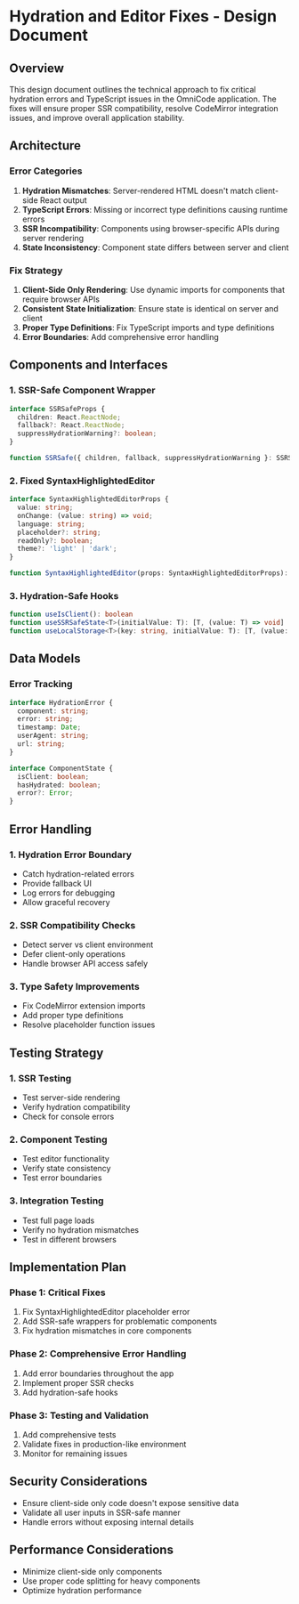 # Hydration and Editor Fixes - Design Document

## Overview

This design document outlines the technical approach to fix critical hydration errors and TypeScript issues in the OmniCode application. The fixes will ensure proper SSR compatibility, resolve CodeMirror integration issues, and improve overall application stability.

## Architecture

### Error Categories

1. **Hydration Mismatches**: Server-rendered HTML doesn't match client-side React output
2. **TypeScript Errors**: Missing or incorrect type definitions causing runtime errors
3. **SSR Incompatibility**: Components using browser-specific APIs during server rendering
4. **State Inconsistency**: Component state differs between server and client

### Fix Strategy

1. **Client-Side Only Rendering**: Use dynamic imports for components that require browser APIs
2. **Consistent State Initialization**: Ensure state is identical on server and client
3. **Proper Type Definitions**: Fix TypeScript imports and type definitions
4. **Error Boundaries**: Add comprehensive error handling

## Components and Interfaces

### 1. SSR-Safe Component Wrapper

```typescript
interface SSRSafeProps {
  children: React.ReactNode;
  fallback?: React.ReactNode;
  suppressHydrationWarning?: boolean;
}

function SSRSafe({ children, fallback, suppressHydrationWarning }: SSRSafeProps): JSX.Element
```

### 2. Fixed SyntaxHighlightedEditor

```typescript
interface SyntaxHighlightedEditorProps {
  value: string;
  onChange: (value: string) => void;
  language: string;
  placeholder?: string;
  readOnly?: boolean;
  theme?: 'light' | 'dark';
}

function SyntaxHighlightedEditor(props: SyntaxHighlightedEditorProps): JSX.Element
```

### 3. Hydration-Safe Hooks

```typescript
function useIsClient(): boolean
function useSSRSafeState<T>(initialValue: T): [T, (value: T) => void]
function useLocalStorage<T>(key: string, initialValue: T): [T, (value: T) => void]
```

## Data Models

### Error Tracking

```typescript
interface HydrationError {
  component: string;
  error: string;
  timestamp: Date;
  userAgent: string;
  url: string;
}

interface ComponentState {
  isClient: boolean;
  hasHydrated: boolean;
  error?: Error;
}
```

## Error Handling

### 1. Hydration Error Boundary

- Catch hydration-related errors
- Provide fallback UI
- Log errors for debugging
- Allow graceful recovery

### 2. SSR Compatibility Checks

- Detect server vs client environment
- Defer client-only operations
- Handle browser API access safely

### 3. Type Safety Improvements

- Fix CodeMirror extension imports
- Add proper type definitions
- Resolve placeholder function issues

## Testing Strategy

### 1. SSR Testing

- Test server-side rendering
- Verify hydration compatibility
- Check for console errors

### 2. Component Testing

- Test editor functionality
- Verify state consistency
- Test error boundaries

### 3. Integration Testing

- Test full page loads
- Verify no hydration mismatches
- Test in different browsers

## Implementation Plan

### Phase 1: Critical Fixes
1. Fix SyntaxHighlightedEditor placeholder error
2. Add SSR-safe wrappers for problematic components
3. Fix hydration mismatches in core components

### Phase 2: Comprehensive Error Handling
1. Add error boundaries throughout the app
2. Implement proper SSR checks
3. Add hydration-safe hooks

### Phase 3: Testing and Validation
1. Add comprehensive tests
2. Validate fixes in production-like environment
3. Monitor for remaining issues

## Security Considerations

- Ensure client-side only code doesn't expose sensitive data
- Validate all user inputs in SSR-safe manner
- Handle errors without exposing internal details

## Performance Considerations

- Minimize client-side only components
- Use proper code splitting for heavy components
- Optimize hydration performance